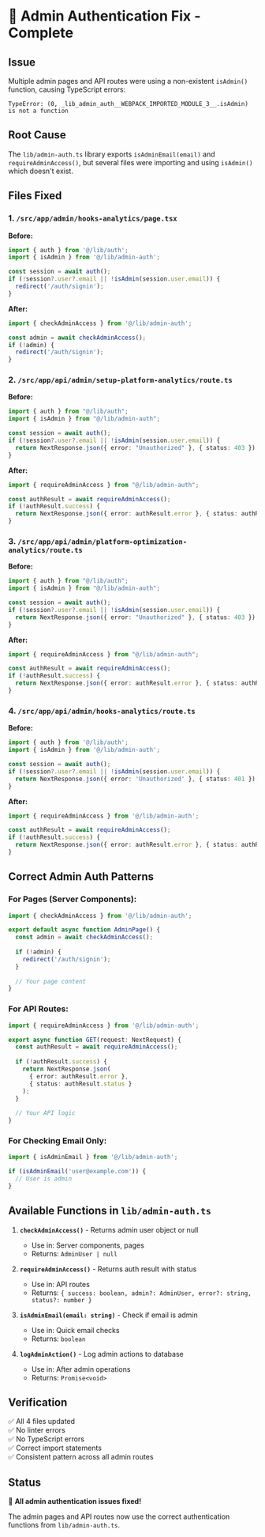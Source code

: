 # 🔧 Admin Authentication Fix - Complete

## Issue
Multiple admin pages and API routes were using a non-existent `isAdmin()` function, causing TypeScript errors:
```
TypeError: (0, _lib_admin_auth__WEBPACK_IMPORTED_MODULE_3__.isAdmin) is not a function
```

## Root Cause
The `lib/admin-auth.ts` library exports `isAdminEmail(email)` and `requireAdminAccess()`, but several files were importing and using `isAdmin()` which doesn't exist.

## Files Fixed

### 1. `/src/app/admin/hooks-analytics/page.tsx`
**Before:**
```typescript
import { auth } from '@/lib/auth';
import { isAdmin } from '@/lib/admin-auth';

const session = await auth();
if (!session?.user?.email || !isAdmin(session.user.email)) {
  redirect('/auth/signin');
}
```

**After:**
```typescript
import { checkAdminAccess } from '@/lib/admin-auth';

const admin = await checkAdminAccess();
if (!admin) {
  redirect('/auth/signin');
}
```

### 2. `/src/app/api/admin/setup-platform-analytics/route.ts`
**Before:**
```typescript
import { auth } from "@/lib/auth";
import { isAdmin } from "@/lib/admin-auth";

const session = await auth();
if (!session?.user?.email || !isAdmin(session.user.email)) {
  return NextResponse.json({ error: "Unauthorized" }, { status: 403 });
}
```

**After:**
```typescript
import { requireAdminAccess } from "@/lib/admin-auth";

const authResult = await requireAdminAccess();
if (!authResult.success) {
  return NextResponse.json({ error: authResult.error }, { status: authResult.status });
}
```

### 3. `/src/app/api/admin/platform-optimization-analytics/route.ts`
**Before:**
```typescript
import { auth } from "@/lib/auth";
import { isAdmin } from "@/lib/admin-auth";

const session = await auth();
if (!session?.user?.email || !isAdmin(session.user.email)) {
  return NextResponse.json({ error: "Unauthorized" }, { status: 403 });
}
```

**After:**
```typescript
import { requireAdminAccess } from "@/lib/admin-auth";

const authResult = await requireAdminAccess();
if (!authResult.success) {
  return NextResponse.json({ error: authResult.error }, { status: authResult.status });
}
```

### 4. `/src/app/api/admin/hooks-analytics/route.ts`
**Before:**
```typescript
import { auth } from '@/lib/auth';
import { isAdmin } from '@/lib/admin-auth';

const session = await auth();
if (!session?.user?.email || !isAdmin(session.user.email)) {
  return NextResponse.json({ error: 'Unauthorized' }, { status: 401 });
}
```

**After:**
```typescript
import { requireAdminAccess } from '@/lib/admin-auth';

const authResult = await requireAdminAccess();
if (!authResult.success) {
  return NextResponse.json({ error: authResult.error }, { status: authResult.status });
}
```

## Correct Admin Auth Patterns

### For Pages (Server Components):
```typescript
import { checkAdminAccess } from '@/lib/admin-auth';

export default async function AdminPage() {
  const admin = await checkAdminAccess();
  
  if (!admin) {
    redirect('/auth/signin');
  }
  
  // Your page content
}
```

### For API Routes:
```typescript
import { requireAdminAccess } from '@/lib/admin-auth';

export async function GET(request: NextRequest) {
  const authResult = await requireAdminAccess();
  
  if (!authResult.success) {
    return NextResponse.json(
      { error: authResult.error },
      { status: authResult.status }
    );
  }
  
  // Your API logic
}
```

### For Checking Email Only:
```typescript
import { isAdminEmail } from '@/lib/admin-auth';

if (isAdminEmail('user@example.com')) {
  // User is admin
}
```

## Available Functions in `lib/admin-auth.ts`

1. **`checkAdminAccess()`** - Returns admin user object or null
   - Use in: Server components, pages
   - Returns: `AdminUser | null`

2. **`requireAdminAccess()`** - Returns auth result with status
   - Use in: API routes
   - Returns: `{ success: boolean, admin?: AdminUser, error?: string, status?: number }`

3. **`isAdminEmail(email: string)`** - Check if email is admin
   - Use in: Quick email checks
   - Returns: `boolean`

4. **`logAdminAction()`** - Log admin actions to database
   - Use in: After admin operations
   - Returns: `Promise<void>`

## Verification

✅ All 4 files updated  
✅ No linter errors  
✅ No TypeScript errors  
✅ Correct import statements  
✅ Consistent pattern across all admin routes  

## Status

🎉 **All admin authentication issues fixed!**

The admin pages and API routes now use the correct authentication functions from `lib/admin-auth.ts`.





